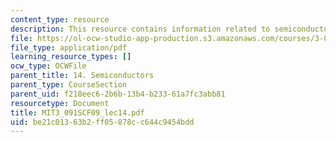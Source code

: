 ```yaml
---
content_type: resource
description: This resource contains information related to semiconductors.
file: https://ol-ocw-studio-app-production.s3.amazonaws.com/courses/3-091sc-introduction-to-solid-state-chemistry-fall-2010/be21c01363b2ff05878cc644c9454bdd_MIT3_091SCF09_lec14.pdf
file_type: application/pdf
learning_resource_types: []
ocw_type: OCWFile
parent_title: 14. Semiconductors
parent_type: CourseSection
parent_uid: f218eec6-2b6b-13b4-b233-61a7fc3abb81
resourcetype: Document
title: MIT3_091SCF09_lec14.pdf
uid: be21c013-63b2-ff05-878c-c644c9454bdd
---
```

